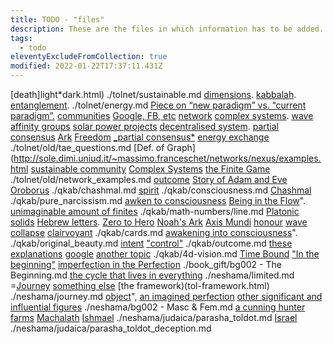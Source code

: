 ```yaml
---
title: TODO - "files"
description: These are the files in which information has to be added.
tags:
  - todo
eleventyExcludeFromCollection: true
modified: 2022-01-22T17:37:11.431Z
---
```


[death]light*dark.html)
./tolnet/sustainable.md
[dimensions](dimensions.html).
[kabbalah](kabbalah_intro.html).
[entanglement](entanglement.html).
./tolnet/energy.md
[Piece on “new paradigm” vs. “current paradigm”.](paradigm_shift.html)
[communities](sustainable.html)
[Google, FB, etc](cloud.html)
[network](networks.html)
[complex systems](systems.html).
[wave](waves.html)
[affinity groups](affinity_groups.html)
[solar power projects](new_energy.html)
[decentralised system](descentralised.html).
[partial consensus](partial_consensus.html)
[Ark](ark.html)
[Freedom](freedom.html)
[\_partial consensus*](consensus.html)
[energy exchange](energy_exchange.html)
./tolnet/old/tae_questions.md
[Def. of Graph](http://sole.dimi.uniud.it/~massimo.franceschet/networks/nexus/examples.html
[sustainable community](sustainable.html)
[Complex Systems](complexity.html#systems)
[the Finite Game](in-finite_game.html)
./tolnet/old/network_examples.md
[outcome](intention.html)
[Story of Adam and Eve](adam_eve.html)
[Oroborus](oroborus.html)
./qkab/chashmal.md
[spirit](spirit.html)
./qkab/consciousness.md
[Chashmal](./chashmal.md)
./qkab/pure_narcissism.md
[awken to consciousness](../consciousness.md)
[Being in the Flow](../flow.html)".
[unimaginable amount of finites](infinity.html)
./qkab/math-numbers/line.md
[Platonic solids](platonic_solids.html)
[Hebrew letters](hebrew.html).
[Zero to Hero](zero2one.html)
[Noah's Ark](noah_ark.html)
[Axis Mundi](axis_mundi.html)
[honour](honour.html)
[wave collapse](wave_collapse.html)
[clairvoyant](clairvoyant.html)
./qkab/cards.md
[awakening into consciousness](../consciousness.md)".
./qkab/original_beauty.md
[intent](intention.html)
["control"](control.html)
./qkab/outcome.md
[these explanations](dimensions.html)
[google](https://duckduckgo.com/....)
[another topic](neshama.html)
./qkab/4d-vision.md
[Time Bound](time.html)
["In the beginning"](beginning.html)
[imperfection in the Perfection](perfect.html)
./book_gift/bg002 - The Beginning.md
[the cycle that lives in everything](oroborus.html)
./neshama/limited.md
=[Journey](../tolnet/organisations.md#our-journey)
[something else](sitra_achara.html)
[the framework)(tol-framework.html)
./neshama/journey.md
[object](objectification.html)",
[an imagined perfection](superior_man.html)
[other significant and influential figures](golden_shadow.html)
./neshama/bg002 - Masc & Fem.md
[a cunning hunter](./parasha_toldot_fnotes.md#the-palace-and-the-pigeons)
[farms](./parasha_toldot_fnotes.md#the-faith-of-the-farmer)
[Machalath](./parasha_toldot_fnotes.md#life-on-the-inside)
[Ishmael](https://www.chabad.org/library/article_cdo/aid/2747610/jewish/Ishmael-Abrahams-Other-Son.htm)
./neshama/judaica/parasha_toldot.md
[Israel](israel.html)
./neshama/judaica/parasha_toldot_deception.md
